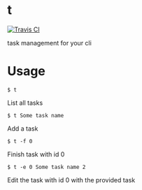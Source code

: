 t
=
<a href="https://travis-ci.org/t-900/t" target="_blank">![Travis CI](https://travis-ci.org/t-900/t.svg?branch=master "Travis CI")</a>

task management for your cli

# Usage

```
$ t
```
List all tasks
```
$ t Some task name
```
Add a task
```
$ t -f 0
```
Finish task with id 0
```
$ t -e 0 Some task name 2
```
Edit the task with id 0 with the provided task
